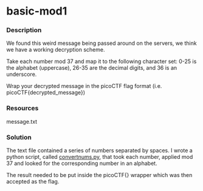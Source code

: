# basic-mod1

### Description

We found this weird message being passed around on the servers, we think we have a working decryption scheme. 

Take each number mod 37 and map it to the following character set: 0-25 is the alphabet (uppercase), 26-35 are the decimal digits, and 36 is an underscore. 

Wrap your decrypted message in the picoCTF flag format (i.e. picoCTF{decrypted_message})

### Resources

message.txt

### Solution

The text file contained a series of numbers separated by spaces. I wrote a python script, called [convertnums.py](./convertnums.py), that took each number, applied mod 37 and looked for the corresponding number in an alphabet. 

The result needed to be put inside the picoCTF{} wrapper which was then accepted as the flag. 